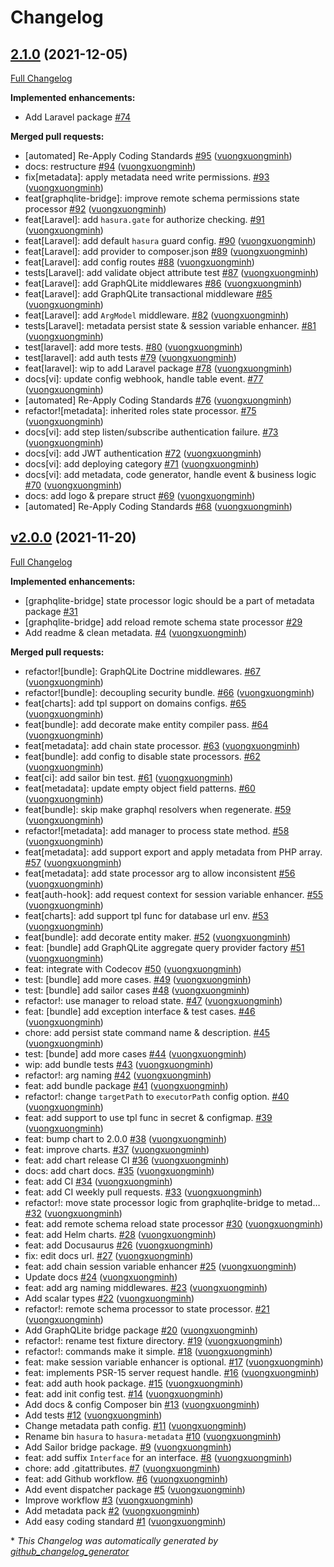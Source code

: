 # Changelog

## [2.1.0](https://github.com/hasura-extra/hasura-extra/tree/2.1.0) (2021-12-05)

[Full Changelog](https://github.com/hasura-extra/hasura-extra/compare/v2.0.0...2.1.0)

**Implemented enhancements:**

- Add Laravel package [\#74](https://github.com/hasura-extra/hasura-extra/issues/74)

**Merged pull requests:**

- \[automated\] Re-Apply Coding Standards [\#95](https://github.com/hasura-extra/hasura-extra/pull/95) ([vuongxuongminh](https://github.com/vuongxuongminh))
- docs: restructure  [\#94](https://github.com/hasura-extra/hasura-extra/pull/94) ([vuongxuongminh](https://github.com/vuongxuongminh))
- fix\[metadata\]: apply metadata need write permissions. [\#93](https://github.com/hasura-extra/hasura-extra/pull/93) ([vuongxuongminh](https://github.com/vuongxuongminh))
- feat\[graphqlite-bridge\]: improve remote schema permissions state processor [\#92](https://github.com/hasura-extra/hasura-extra/pull/92) ([vuongxuongminh](https://github.com/vuongxuongminh))
- feat\[Laravel\]: add `hasura.gate` for authorize checking. [\#91](https://github.com/hasura-extra/hasura-extra/pull/91) ([vuongxuongminh](https://github.com/vuongxuongminh))
- feat\[Laravel\]: add default `hasura` guard config. [\#90](https://github.com/hasura-extra/hasura-extra/pull/90) ([vuongxuongminh](https://github.com/vuongxuongminh))
- feat\[Laravel\]: add provider to composer.json [\#89](https://github.com/hasura-extra/hasura-extra/pull/89) ([vuongxuongminh](https://github.com/vuongxuongminh))
- feat\[Laravel\]: add config routes [\#88](https://github.com/hasura-extra/hasura-extra/pull/88) ([vuongxuongminh](https://github.com/vuongxuongminh))
- tests\[Laravel\]: add validate object attribute test [\#87](https://github.com/hasura-extra/hasura-extra/pull/87) ([vuongxuongminh](https://github.com/vuongxuongminh))
- feat\[Laravel\]: add GraphQLite middlewares [\#86](https://github.com/hasura-extra/hasura-extra/pull/86) ([vuongxuongminh](https://github.com/vuongxuongminh))
- feat\[Laravel\]: add GraphQLite transactional middleware [\#85](https://github.com/hasura-extra/hasura-extra/pull/85) ([vuongxuongminh](https://github.com/vuongxuongminh))
- feat\[Laravel\]: add `ArgModel` middleware. [\#82](https://github.com/hasura-extra/hasura-extra/pull/82) ([vuongxuongminh](https://github.com/vuongxuongminh))
- tests\[Laravel\]: metadata persist state & session variable enhancer. [\#81](https://github.com/hasura-extra/hasura-extra/pull/81) ([vuongxuongminh](https://github.com/vuongxuongminh))
- test\[laravel\]: add more tests. [\#80](https://github.com/hasura-extra/hasura-extra/pull/80) ([vuongxuongminh](https://github.com/vuongxuongminh))
- test\[laravel\]: add auth tests [\#79](https://github.com/hasura-extra/hasura-extra/pull/79) ([vuongxuongminh](https://github.com/vuongxuongminh))
- feat\[laravel\]: wip to add Laravel package [\#78](https://github.com/hasura-extra/hasura-extra/pull/78) ([vuongxuongminh](https://github.com/vuongxuongminh))
- docs\[vi\]: update config webhook, handle table event. [\#77](https://github.com/hasura-extra/hasura-extra/pull/77) ([vuongxuongminh](https://github.com/vuongxuongminh))
- \[automated\] Re-Apply Coding Standards [\#76](https://github.com/hasura-extra/hasura-extra/pull/76) ([vuongxuongminh](https://github.com/vuongxuongminh))
- refactor!\[metadata\]: inherited roles state processor. [\#75](https://github.com/hasura-extra/hasura-extra/pull/75) ([vuongxuongminh](https://github.com/vuongxuongminh))
- docs\[vi\]: add step listen/subscribe authentication failure. [\#73](https://github.com/hasura-extra/hasura-extra/pull/73) ([vuongxuongminh](https://github.com/vuongxuongminh))
- docs\[vi\]: add JWT authentication [\#72](https://github.com/hasura-extra/hasura-extra/pull/72) ([vuongxuongminh](https://github.com/vuongxuongminh))
- docs\[vi\]: add deploying category [\#71](https://github.com/hasura-extra/hasura-extra/pull/71) ([vuongxuongminh](https://github.com/vuongxuongminh))
- docs\[vi\]: add metadata, code generator, handle event & business logic [\#70](https://github.com/hasura-extra/hasura-extra/pull/70) ([vuongxuongminh](https://github.com/vuongxuongminh))
- docs: add logo & prepare struct [\#69](https://github.com/hasura-extra/hasura-extra/pull/69) ([vuongxuongminh](https://github.com/vuongxuongminh))
- \[automated\] Re-Apply Coding Standards [\#68](https://github.com/hasura-extra/hasura-extra/pull/68) ([vuongxuongminh](https://github.com/vuongxuongminh))

## [v2.0.0](https://github.com/hasura-extra/hasura-extra/tree/v2.0.0) (2021-11-20)

[Full Changelog](https://github.com/hasura-extra/hasura-extra/compare/31da40728f2c86bcda0da98fff7e29665a9bf71c...v2.0.0)

**Implemented enhancements:**

- \[graphqlite-bridge\] state processor logic should be a part of metadata package [\#31](https://github.com/hasura-extra/hasura-extra/issues/31)
- \[graphqlite-bridge\] add reload remote schema state processor [\#29](https://github.com/hasura-extra/hasura-extra/issues/29)
- Add readme & clean metadata. [\#4](https://github.com/hasura-extra/hasura-extra/pull/4) ([vuongxuongminh](https://github.com/vuongxuongminh))

**Merged pull requests:**

- refactor!\[bundle\]: GraphQLite Doctrine middlewares. [\#67](https://github.com/hasura-extra/hasura-extra/pull/67) ([vuongxuongminh](https://github.com/vuongxuongminh))
- refactor!\[bundle\]: decoupling security bundle. [\#66](https://github.com/hasura-extra/hasura-extra/pull/66) ([vuongxuongminh](https://github.com/vuongxuongminh))
- feat\[charts\]: add tpl support on domains configs. [\#65](https://github.com/hasura-extra/hasura-extra/pull/65) ([vuongxuongminh](https://github.com/vuongxuongminh))
- feat\[bundle\]: add decorate make entity compiler pass. [\#64](https://github.com/hasura-extra/hasura-extra/pull/64) ([vuongxuongminh](https://github.com/vuongxuongminh))
- feat\[metadata\]: add chain state processor. [\#63](https://github.com/hasura-extra/hasura-extra/pull/63) ([vuongxuongminh](https://github.com/vuongxuongminh))
- feat\[bundle\]: add config to disable state processors. [\#62](https://github.com/hasura-extra/hasura-extra/pull/62) ([vuongxuongminh](https://github.com/vuongxuongminh))
- feat\[ci\]: add sailor bin test. [\#61](https://github.com/hasura-extra/hasura-extra/pull/61) ([vuongxuongminh](https://github.com/vuongxuongminh))
- feat\[metadata\]: update empty object field patterns. [\#60](https://github.com/hasura-extra/hasura-extra/pull/60) ([vuongxuongminh](https://github.com/vuongxuongminh))
- feat\[bundle\]: skip make graphql resolvers when regenerate. [\#59](https://github.com/hasura-extra/hasura-extra/pull/59) ([vuongxuongminh](https://github.com/vuongxuongminh))
- refactor!\[metadata\]: add manager to process state method. [\#58](https://github.com/hasura-extra/hasura-extra/pull/58) ([vuongxuongminh](https://github.com/vuongxuongminh))
- feat\[metadata\]: add support export and apply metadata from PHP array. [\#57](https://github.com/hasura-extra/hasura-extra/pull/57) ([vuongxuongminh](https://github.com/vuongxuongminh))
- feat\[metadata\]: add state processor arg to allow inconsistent [\#56](https://github.com/hasura-extra/hasura-extra/pull/56) ([vuongxuongminh](https://github.com/vuongxuongminh))
- feat\[auth-hook\]: add request context for session variable enhancer. [\#55](https://github.com/hasura-extra/hasura-extra/pull/55) ([vuongxuongminh](https://github.com/vuongxuongminh))
- feat\[charts\]: add support tpl func for database url env. [\#53](https://github.com/hasura-extra/hasura-extra/pull/53) ([vuongxuongminh](https://github.com/vuongxuongminh))
- feat\[bundle\]: add decorate entity maker. [\#52](https://github.com/hasura-extra/hasura-extra/pull/52) ([vuongxuongminh](https://github.com/vuongxuongminh))
- feat: \[bundle\] add GraphQLite aggregate query provider factory [\#51](https://github.com/hasura-extra/hasura-extra/pull/51) ([vuongxuongminh](https://github.com/vuongxuongminh))
- feat: integrate with Codecov [\#50](https://github.com/hasura-extra/hasura-extra/pull/50) ([vuongxuongminh](https://github.com/vuongxuongminh))
- test: \[bundle\] add more cases. [\#49](https://github.com/hasura-extra/hasura-extra/pull/49) ([vuongxuongminh](https://github.com/vuongxuongminh))
- test: \[bundle\] add sailor cases [\#48](https://github.com/hasura-extra/hasura-extra/pull/48) ([vuongxuongminh](https://github.com/vuongxuongminh))
- refactor!: use manager to reload state. [\#47](https://github.com/hasura-extra/hasura-extra/pull/47) ([vuongxuongminh](https://github.com/vuongxuongminh))
- feat: \[bundle\] add exception interface & test cases. [\#46](https://github.com/hasura-extra/hasura-extra/pull/46) ([vuongxuongminh](https://github.com/vuongxuongminh))
- chore: add persist state command name & description. [\#45](https://github.com/hasura-extra/hasura-extra/pull/45) ([vuongxuongminh](https://github.com/vuongxuongminh))
- test: \[bunde\] add more cases [\#44](https://github.com/hasura-extra/hasura-extra/pull/44) ([vuongxuongminh](https://github.com/vuongxuongminh))
- wip: add bundle tests [\#43](https://github.com/hasura-extra/hasura-extra/pull/43) ([vuongxuongminh](https://github.com/vuongxuongminh))
- refactor!: arg naming [\#42](https://github.com/hasura-extra/hasura-extra/pull/42) ([vuongxuongminh](https://github.com/vuongxuongminh))
- feat: add bundle package [\#41](https://github.com/hasura-extra/hasura-extra/pull/41) ([vuongxuongminh](https://github.com/vuongxuongminh))
- refactor!: change `targetPath` to `executorPath` config option. [\#40](https://github.com/hasura-extra/hasura-extra/pull/40) ([vuongxuongminh](https://github.com/vuongxuongminh))
- feat: add support to use tpl func in secret & configmap. [\#39](https://github.com/hasura-extra/hasura-extra/pull/39) ([vuongxuongminh](https://github.com/vuongxuongminh))
- feat: bump chart to 2.0.0 [\#38](https://github.com/hasura-extra/hasura-extra/pull/38) ([vuongxuongminh](https://github.com/vuongxuongminh))
- feat: improve charts. [\#37](https://github.com/hasura-extra/hasura-extra/pull/37) ([vuongxuongminh](https://github.com/vuongxuongminh))
- feat: add chart release CI [\#36](https://github.com/hasura-extra/hasura-extra/pull/36) ([vuongxuongminh](https://github.com/vuongxuongminh))
- docs: add chart docs. [\#35](https://github.com/hasura-extra/hasura-extra/pull/35) ([vuongxuongminh](https://github.com/vuongxuongminh))
- feat: add CI [\#34](https://github.com/hasura-extra/hasura-extra/pull/34) ([vuongxuongminh](https://github.com/vuongxuongminh))
- feat: add CI weekly pull requests. [\#33](https://github.com/hasura-extra/hasura-extra/pull/33) ([vuongxuongminh](https://github.com/vuongxuongminh))
- refactor!: move state processor logic from graphqlite-bridge to metad… [\#32](https://github.com/hasura-extra/hasura-extra/pull/32) ([vuongxuongminh](https://github.com/vuongxuongminh))
- feat: add remote schema reload state processor [\#30](https://github.com/hasura-extra/hasura-extra/pull/30) ([vuongxuongminh](https://github.com/vuongxuongminh))
- feat: add Helm charts. [\#28](https://github.com/hasura-extra/hasura-extra/pull/28) ([vuongxuongminh](https://github.com/vuongxuongminh))
- feat: add Docusaurus [\#26](https://github.com/hasura-extra/hasura-extra/pull/26) ([vuongxuongminh](https://github.com/vuongxuongminh))
- fix: edit docs url. [\#27](https://github.com/hasura-extra/hasura-extra/pull/27) ([vuongxuongminh](https://github.com/vuongxuongminh))
- feat: add chain session variable enhancer [\#25](https://github.com/hasura-extra/hasura-extra/pull/25) ([vuongxuongminh](https://github.com/vuongxuongminh))
- Update docs [\#24](https://github.com/hasura-extra/hasura-extra/pull/24) ([vuongxuongminh](https://github.com/vuongxuongminh))
- feat: add arg naming middlewares. [\#23](https://github.com/hasura-extra/hasura-extra/pull/23) ([vuongxuongminh](https://github.com/vuongxuongminh))
- Add scalar types [\#22](https://github.com/hasura-extra/hasura-extra/pull/22) ([vuongxuongminh](https://github.com/vuongxuongminh))
- refactor!: remote schema processor to state processor. [\#21](https://github.com/hasura-extra/hasura-extra/pull/21) ([vuongxuongminh](https://github.com/vuongxuongminh))
- Add GraphQLite bridge package [\#20](https://github.com/hasura-extra/hasura-extra/pull/20) ([vuongxuongminh](https://github.com/vuongxuongminh))
- refactor!: rename test fixture directory. [\#19](https://github.com/hasura-extra/hasura-extra/pull/19) ([vuongxuongminh](https://github.com/vuongxuongminh))
- refactor!: commands make it simple. [\#18](https://github.com/hasura-extra/hasura-extra/pull/18) ([vuongxuongminh](https://github.com/vuongxuongminh))
- feat: make session variable enhancer is optional. [\#17](https://github.com/hasura-extra/hasura-extra/pull/17) ([vuongxuongminh](https://github.com/vuongxuongminh))
- feat: implements PSR-15 server request handle. [\#16](https://github.com/hasura-extra/hasura-extra/pull/16) ([vuongxuongminh](https://github.com/vuongxuongminh))
- feat: add auth hook package. [\#15](https://github.com/hasura-extra/hasura-extra/pull/15) ([vuongxuongminh](https://github.com/vuongxuongminh))
- feat: add init config test. [\#14](https://github.com/hasura-extra/hasura-extra/pull/14) ([vuongxuongminh](https://github.com/vuongxuongminh))
- Add docs & config Composer bin [\#13](https://github.com/hasura-extra/hasura-extra/pull/13) ([vuongxuongminh](https://github.com/vuongxuongminh))
- Add tests [\#12](https://github.com/hasura-extra/hasura-extra/pull/12) ([vuongxuongminh](https://github.com/vuongxuongminh))
- Change metadata path config. [\#11](https://github.com/hasura-extra/hasura-extra/pull/11) ([vuongxuongminh](https://github.com/vuongxuongminh))
- Rename bin `hasura` to `hasura-metadata` [\#10](https://github.com/hasura-extra/hasura-extra/pull/10) ([vuongxuongminh](https://github.com/vuongxuongminh))
- Add Sailor bridge package. [\#9](https://github.com/hasura-extra/hasura-extra/pull/9) ([vuongxuongminh](https://github.com/vuongxuongminh))
- feat: add suffix `Interface` for an interface. [\#8](https://github.com/hasura-extra/hasura-extra/pull/8) ([vuongxuongminh](https://github.com/vuongxuongminh))
- chore: add .gitattributes. [\#7](https://github.com/hasura-extra/hasura-extra/pull/7) ([vuongxuongminh](https://github.com/vuongxuongminh))
- feat: add Github workflow. [\#6](https://github.com/hasura-extra/hasura-extra/pull/6) ([vuongxuongminh](https://github.com/vuongxuongminh))
- Add event dispatcher package [\#5](https://github.com/hasura-extra/hasura-extra/pull/5) ([vuongxuongminh](https://github.com/vuongxuongminh))
- Improve workflow [\#3](https://github.com/hasura-extra/hasura-extra/pull/3) ([vuongxuongminh](https://github.com/vuongxuongminh))
- Add metadata pack [\#2](https://github.com/hasura-extra/hasura-extra/pull/2) ([vuongxuongminh](https://github.com/vuongxuongminh))
- Add easy coding standard [\#1](https://github.com/hasura-extra/hasura-extra/pull/1) ([vuongxuongminh](https://github.com/vuongxuongminh))



\* *This Changelog was automatically generated by [github_changelog_generator](https://github.com/github-changelog-generator/github-changelog-generator)*
